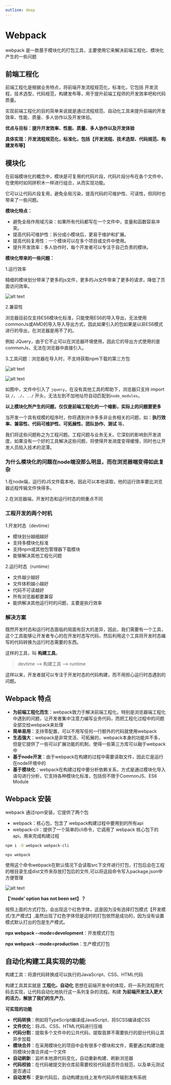 ```yaml
---
outline: deep
---
```


# Webpack

webpack 是一款基于模块化的打包工具，主要使用它来解决前端工程化、模块化产生的一些问题

## 前端工程化

前端工程化是根据业务特点，将前端开发流程规范化，标准化，它包括 开发流程，技术选型，代码规范，构建发布等，用于提升前端工程师的开发效率吧和代码质量。

实现前端工程化的目的简单来说就是通过流程规范、自动化工具来提升前端的开发效率、性能、质量、多人协作以及开发体验。

**优点与目标：提升开发效率、性能、质量、多人协作以及开发体验**

**具体实现：开发流程规范化，标准化，包括【开发流程、技术选型、代码规范、构建发布等】**

## 模块化

在前端模块化的概念中，模块是可复用的代码片段，代码片段分布在各个文件中，在使用时如同拼积木一样进行组合，从而实现功能。

它可以让代码片段复用，避免全局污染，提高代码的可维护性、可读性，但同时也带来了一些问题。

**模块化特点：** 

- 避免全局作用域污染：如果所有代码都写在一个文件中，变量和函数容易冲突。
- 提高代码可维护性：拆分成小模块后，更易于维护和扩展。
- 提高代码复用性：一个模块可以在多个项目或文件中使用。
- 提升开发效率：多人协作时，每个开发者可以专注于自己负责的模块。

**模块化带来的一些问题：**

1.运行效率

精细的模块划分带来了更多的js文件，更多的Js文件带来了更多的请求，降低了页面访问效率。

![alt text](image.png)

2.兼容性

浏览器目前仅支持ES6模块化标准，只能使用ES6的导入导出，无法使用commonJs或AMD的导入导入导出方式，因此如果引入的包如果是以非ES6模式进行的导出，在浏览器是用不了的。

例如 JQuery，由于它不止可以在浏览器环境使用，因此它的导出方式使用的是commonJs，无法在浏览器中直接引入。


3.工具问题：浏览器在导入时，不支持获取npm下载的第三方包

![alt text](image-1.png)

![alt text](image-2.png)

如图中，文件中引入了 `jquery`，在没有其他工具的帮助下，浏览器只支持 import 以 `/`、`./`、`../` 开头，无法左到不加地址符自动匹配到`node_modules`。

**以上模块化所产生的问题，仅仅是前端工程化的一个缩影，实际上的问题要更多**

当开发一个具有规模的程序时，你将遇到许许多多非业务相关的问题，如：**执行效率、兼容性、代码可维护性、可拓展性、团队协作、测试** 等。

我们将这些问题称之为工程问题。工程问题与业务无关。它深刻的影响到开发进度，如果没有一个好的工具解决这些问题，将使得开发进度变得缓慢，同时也让开发人员陷入技术的泥潭。

### 为什么模块化的问题在node端没那么明显，而在浏览器端变得如此复杂

1.在node端，运行的JS文件载本地，因此可以本地读取，他的运行效率要比浏览器远程传输文件快得多。

2.在浏览器端，开发时态和运行时态的侧重点不同

### 工程开发的两个时机

1.开发时态（devtime）

- 模块划分越细越好
- 支持多模块化标准
- 支持npm或其他包管理器下载模块
- 能够解决其他工程化问题

2.运行时态（runtime）

- 文件越少越好
- 文件体积越小越好
- 代码不可读越好
- 所有浏览器都要兼容
- 能供解决其他运行时的问题，主要是执行效率

### 解决方案

既然开发时态和运行时态面临的局面有巨大的差异，因此，我们需要有一个工具，这个工具能够让开发者专心的在开发时态写代码，然后利用这个工具将开发时态编写的代码转换为运行时态需要的东西。

这样的工具，叫 **构建工具**。

> devtime --> 构建工具 --> runtime

这样以来，开发者就可以专注于开发时态的代码构建，而不用担心运行时态遇到的问题。

## Webpack 特点

- **为前端工程化而生**：webpack致力于解决前端工程化，特别是浏览器端工程化中遇到的问题，让开发者集中注意力编写业务代码，而把工程化过程中的问题全部交给webpack来处理
- **简单易用**：支持零配置，可以不用写任何一行额外的代码就使用webpack
- **生态强大**：webpack是非常灵活、可拓展的，webpack本身的功能并不多，但是它提供了一些可以扩展功能的机制，使得一些第三方库可以融于webpack中
- **基于node开发**：由于webpack在构建的过程中需要读取文件，因此它是运行在node环境中的
- **基于模块化**：webpack在构建过程中要分析依赖关系，方式是通过模块化导入语句进行分析，它支持各种模块化标准，包括但不限于CommonJS、ES6 Module

## Webpack 安装

webpack 通过npm安装，它提供了两个包

- webpack：核心包，包含了 webpack构建过程中要用到的所有api
- webpack-cli：提供了一个简单的cli命令，它调用了 webpack 核心包下的api，用来完成构建过程

```bash
npm i -D webpack webpack-cli
```

`npx webpack`

使用这个命令webpack在默认情况下会读取src下文件进行打包，打包后会在工程的根目录生成dist文件夹存放打包后的文件,可以将这段命令写入package.json中方便管理

![alt text](image-3.png)

**【'mode' option has not been set】？**

按照上面的方式打包，会出现这个红色字体，这是因为没有选择打包模式【开发模式/生产模式】,虽然出现了红色字体但是这时的打包依然是成功的，因为没有设置模式默认打出的包是生产模式。

**npx webpack --mode=development**：开发模式打包

**npx webpack --mode=production**：生产模式打包

## 自动化构建工具实现的功能

构建工具：将源代码转换成可以执行的JavaScript、CSS、HTML代码

构建工具其实就是 **工程化、自动化** 思想在前端开发中的体现，将一系列流程用代码去实现，让代码自动化地执行这一系列复杂的流程。构建 **为前端开发注入更大的活力，解放了我们的生产力**。

**可实现的功能**

- **代码转换**：例如将TypeScript编译成JavaScript、将SCSS编译成CSS
- **文件优化**：将JS、CSS、HTML代码进行压缩
- **代码分割**：提取多个文件中的公共代码，提取首屏不需要执行的部分代码让其异步加载
- **模块合并**：在采用模块化的项目中会有很多个模块和文件，需要通过构建功能将模块分类合并成一个文件
- **自动刷新**：监听本地源代码变化，自动重新构建、刷新浏览器
- **代码校验**：在代码被提交到仓库前需要校验代码是否符合规范，以及单元测试是否通过
- **自动发布**：更新代码后，自动构建出线上发布代码并传输到发布系统